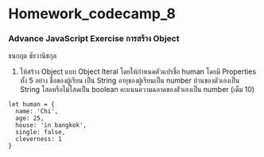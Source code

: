# Homework_codecamp_8
### Advance JavaScript Exercise การสร้าง Object
ธนกฤต ชัยวานิชกุล

1. ให้สร้าง Object แบบ Object Iteral โดยให้กำหนดตัวแปรชื่อ human โดยมี Properties ทั้ง 5 อย่าง
ชื่อของผู้เรียน เป็น String
อายุของผู้เรียนเป็น number
บ้านของตัวเองเป็น String
โสดหรือไม่โสดเป็น boolean
คะแนนความฉลาดของตัวเองเป็น number (เต็ม 10)

```
let human = {
  name: 'Chi',
  age: 25,
  house: 'in bangkok',
  single: false,
  cleverness: 1
}
```
